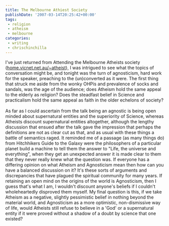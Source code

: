 ```yaml
---
title: The Melbourne Athiest Society
publishDate: '2007-03-14T20:25:42+00:00'
tags: 
 - religion 
 - atheism 
 - melbourne
categories:
 - writing
 - chrischinchilla
---
```


I've just returned from Attending the Melbourne Atheists society (<a href="https://home.vicnet.net.au/~atheist" target="_blank">home.vicnet.net.au/~atheist</a>), I was intrigued to see what the topics of conversation might be, and tonight was the turn of agnosticism, hard work for the speaker, preaching to the (un)converted as it were. The first thing that struck me aside from the wonky OHPís and prevalence of socks and sandals, was the age of the audience; does Atheism hold the same appeal to the elderly as religion? Does the steadfast belief in Science and practicalism hold the same appeal as faith in the older echelons of society? <br><br>As far as I could ascertain from the talk being an agnostic is being open minded about supernatural entities and the superiority of Science, whereas Atheists discount supernatural entities altogether, although the lengthy discussion that ensued after the talk gave the impression that perhaps the definitions are not as clear cut as that, and as usual with these things a battle of semantics raged. It reminded me of a passage (as many things do) from Hitchhikers Guide to the Galaxy were the philosophers of a particular planet build a machine to tell them the answer to "Life, the universe and everything", when they get an unexpected answer it is made clear to them that they never really knew what the question was. If everyone has a differing opinion on what Atheism and Agnosticism mean then how can you have a balanced discussion on it? It's these sorts of arguments and discrepancies that have plagued the spiritual community for many years. If retaining an open mind on the origins of the world is Agnosticism, then I guess that's what I am, I wouldn't discount anyone's beliefs if I couldn't wholeheartedly disproved them myself. My final question is this, if we take Atheism as a negative, slightly pessimistic belief in nothing beyond the material world, and Agnosticism as a more optimistic, non-dismissive way of life, would Atheists still refuse to believe in a 'God' or a supernatural entity if it were proved without a shadow of a doubt by science that one existed?
